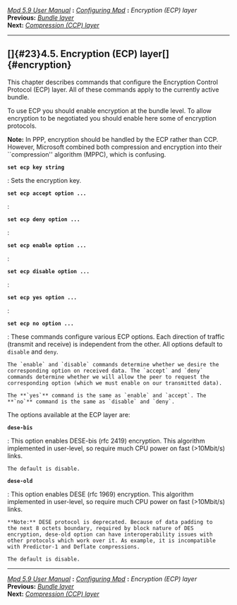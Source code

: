 [*Mpd 5.9 User Manual*](README.md) **:** [*Configuring Mpd*](mpd17.md)
**:** *Encryption (ECP) layer*\
**Previous:** [*Bundle layer*](mpd22.md)\
**Next:** [*Compression (CCP) layer*](mpd24.md)

------------------------------------------------------------------------

## []{#23}4.5. Encryption (ECP) layer[]{#encryption}

This chapter describes commands that configure the Encryption Control
Protocol (ECP) layer. All of these commands apply to the currently
active bundle.

To use ECP you should enable encryption at the bundle level. To allow
encryption to be negotiated you should enable here some of encryption
protocols.

**Note:** In PPP, encryption should be handled by the ECP rather than
CCP. However, Microsoft combined both compression and encryption into
their \`\`compression\'\' algorithm (MPPC), which is confusing.

**`set ecp key string `**

:   Sets the encryption key.

**`set ecp accept option ... `**

:   

**`set ecp deny option ... `**

:   

**`set ecp enable option ... `**

:   

**`set ecp disable option ... `**

:   

**`set ecp yes option ... `**

:   

**`set ecp no option ... `**

:   These commands configure various ECP options. Each direction of
    traffic (transmit and receive) is independent from the other. All
    options default to `disable` and `deny`.

    The `enable` and `disable` commands determine whether we desire the
    corresponding option on received data. The `accept` and `deny`
    commands determine whether we will allow the peer to request the
    corresponding option (which we must enable on our transmitted data).

    The **`yes`** command is the same as `enable` and `accept`. The
    **`no`** command is the same as `disable` and `deny`.

The options available at the ECP layer are:

**`dese-bis`**

:   This option enables DESE-bis (rfc 2419) encryption. This algorithm
    implemented in user-level, so require much CPU power on fast
    (\>10Mbit/s) links.

    The default is disable.

**`dese-old`**

:   This option enables DESE (rfc 1969) encryption. This algorithm
    implemented in user-level, so require much CPU power on fast
    (\>10Mbit/s) links.

    **Note:** DESE protocol is deprecated. Because of data padding to
    the next 8 octets boundary, required by block nature of DES
    encryption, dese-old option can have interoperability issues with
    other protocols which work over it. As example, it is incompatible
    with Predictor-1 and Deflate compressions.

    The default is disable.

------------------------------------------------------------------------

[*Mpd 5.9 User Manual*](README.md) **:** [*Configuring Mpd*](mpd17.md)
**:** *Encryption (ECP) layer*\
**Previous:** [*Bundle layer*](mpd22.md)\
**Next:** [*Compression (CCP) layer*](mpd24.md)
